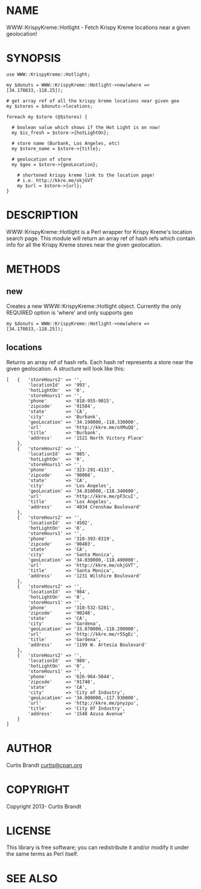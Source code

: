 # NAME

WWW::KrispyKreme::Hotlight - Fetch Krispy Kreme locations near a given geolocation!

# SYNOPSIS

    use WWW::KrispyKreme::Hotlight;

    my $donuts = WWW::KrispyKreme::Hotlight->new(where => [34.170833,-118.25]);

    # get array ref of all the krispy kreme locations near given geo
    my $stores = $donuts->locations;

    foreach my $store (@$stores) {

      # boolean value which shows if the Hot Light is on now!
      my $is_fresh = $store->{hotLightOn};

      # store name (Burbank, Los Angeles, etc)
      my $store_name = $store->{title};

      # geolocation of store
      my $geo = $store->{geoLocation};

        # shortened krispy kreme link to the location page!
        # i.e. http://kkre.me/okjGVT
        my $url = $store->{url};
    }

# DESCRIPTION

WWW::KrispyKreme::Hotlight is a Perl wrapper for Krispy Kreme's location search
page.  This module will return an array ref of hash refs which contain info for
all the Krispy Kreme stores near the given geolocation.

# METHODS

## new

Creates a new WWW::KrispyKreme::Hotlight object.  Currently the only REQUIRED
option is 'where' and only supports geo

    my $donuts = WWW::KrispyKreme::Hotlight->new(where => [34.170833,-118.25]);

## locations

Returns an array ref of hash refs.  Each hash ref represents a store near the
given geolocation.  A structure will look like this:

    [   {   'storeHours2' => '',
            'locationId'  => '993',
            'hotLightOn'  => '0',
            'storeHours1' => '',
            'phone'       => '818-955-9015',
            'zipcode'     => '91504',
            'state'       => 'CA',
            'city'        => 'Burbank',
            'geoLocation' => '34.190000,-118.330000',
            'url'         => 'http://kkre.me/oXMuQQ',
            'title'       => 'Burbank',
            'address'     => '1521 North Victory Place'
        },
        {   'storeHours2' => '',
            'locationId'  => '985',
            'hotLightOn'  => '0',
            'storeHours1' => '',
            'phone'       => '323-291-4133',
            'zipcode'     => '90008',
            'state'       => 'CA',
            'city'        => 'Los Angeles',
            'geoLocation' => '34.010000,-118.340000',
            'url'         => 'http://kkre.me/pF3cuI',
            'title'       => 'Los Angeles',
            'address'     => '4034 Crenshaw Boulevard'
        },
        {   'storeHours2' => '',
            'locationId'  => '4502',
            'hotLightOn'  => '0',
            'storeHours1' => '',
            'phone'       => '310-393-8319',
            'zipcode'     => '90403',
            'state'       => 'CA',
            'city'        => 'Santa Monica',
            'geoLocation' => '34.030000,-118.490000',
            'url'         => 'http://kkre.me/okjGVT',
            'title'       => 'Santa Monica',
            'address'     => '1231 Wilshire Boulevard'
        },
        {   'storeHours2' => '',
            'locationId'  => '984',
            'hotLightOn'  => '0',
            'storeHours1' => '',
            'phone'       => '310-532-5281',
            'zipcode'     => '90248',
            'state'       => 'CA',
            'city'        => 'Gardena',
            'geoLocation' => '33.870000,-118.290000',
            'url'         => 'http://kkre.me/r55gEc',
            'title'       => 'Gardena',
            'address'     => '1199 W. Artesia Boulevard'
        },
        {   'storeHours2' => '',
            'locationId'  => '989',
            'hotLightOn'  => '0',
            'storeHours1' => '',
            'phone'       => '626-964-5044',
            'zipcode'     => '91748',
            'state'       => 'CA',
            'city'        => 'City of Industry',
            'geoLocation' => '34.000000,-117.930000',
            'url'         => 'http://kkre.me/pnyzpu',
            'title'       => 'City Of Industry',
            'address'     => '1548 Azusa Avenue'
        }
    ]

# AUTHOR

Curtis Brandt <curtis@cpan.org>

# COPYRIGHT

Copyright 2013- Curtis Brandt

# LICENSE

This library is free software; you can redistribute it and/or modify
it under the same terms as Perl itself.

# SEE ALSO
